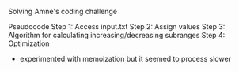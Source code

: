 Solving Amne's coding challenge

Pseudocode
Step 1: Access input.txt
Step 2: Assign values
Step 3: Algorithm for calculating increasing/decreasing subranges
Step 4: Optimization
  - experimented with memoization but it seemed to process slower